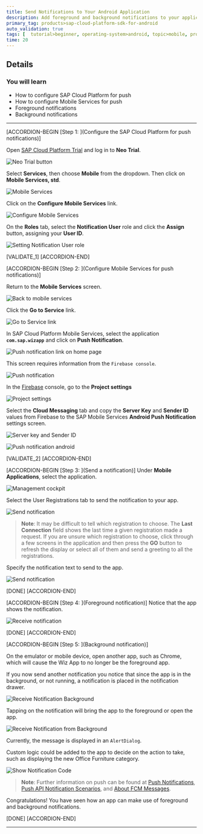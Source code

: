 ```yaml
---
title: Send Notifications to Your Android Application
description: Add foreground and background notifications to your application with help of Google Firebase.
primary_tag: products>sap-cloud-platform-sdk-for-android
auto_validation: true
tags: [  tutorial>beginner, operating-system>android, topic>mobile, products>sap-cloud-platform-sdk-for-android, products>sap-cloud-platform ]
time: 20
---
```


## Details
### You will learn
  - How to configure SAP Cloud Platform for push
  - How to configure Mobile Services for push
  - Foreground notifications
  - Background notifications

---

[ACCORDION-BEGIN [Step 1: ](Configure the SAP Cloud Platform for push notifications)]

Open <a target="_blank" href="https://account.hanatrial.ondemand.com">SAP Cloud Platform Trial</a> and log in to **Neo Trial**.

![Neo Trial button](neo-trial-button.png)


Select **Services**, then choose **Mobile** from the dropdown.  Then click on **Mobile Services, std**.

![Mobile Services](mobile-services-in-cloud-cockpit.png)


Click on the **Configure Mobile Services** link.

![Configure Mobile Services](mobile-services-configure.png)


On the **Roles** tab, select the **Notification User** role and click the **Assign** button, assigning your **User ID**.

![Setting Notification User role](assigning-notification-user-role.png)

[VALIDATE_1]
[ACCORDION-END]

[ACCORDION-BEGIN [Step 2: ](Configure Mobile Services for push notifications)]

Return to the **Mobile Services** screen.

![Back to mobile services](back-to-mobile-services.png)


Click the **Go to Service** link.

![Go to Service link](go-to-mobile-services.png)


In SAP Cloud Platform Mobile Services, select the application **`com.sap.wizapp`** and click on **Push Notification**.

![Push notification link on home page](push-notification-button.png)


This screen requires information from the `Firebase console`.

![Push notification](push-notification-blank.png)


In the <a target="_blank" href="https://console.firebase.google.com/">Firebase</a> console, go to the **Project settings**

![Project settings](firebase-project-settings-button.png)


Select the **Cloud Messaging** tab and copy the **Server Key** and **Sender ID** values from Firebase to the SAP Mobile Services **Android Push Notification** settings screen.

![Server key and Sender ID](serverkey-and-senderid.png)


![Push notification android](push-notification-android.png)

[VALIDATE_2]
[ACCORDION-END]

[ACCORDION-BEGIN [Step 3: ](Send a notification)]
Under **Mobile Applications**, select the application.

![Management cockpit](management-cockpit.png)


Select the User Registrations tab to send the notification to your app.  

![Send notification](send-notification.png)

> **Note**: It may be difficult to tell which registration to choose. The **Last Connection** field shows the last time a given registration made a request.  If you are unsure which registration to choose, click through a few screens in the application and then press the **GO** button to refresh the display or select all of them and send a greeting to all the registrations.


Specify the notification text to send to the app.

![Send notification](send-notification2.png)

[DONE]
[ACCORDION-END]


[ACCORDION-BEGIN [Step 4: ](Foreground notification)]
Notice that the app shows the notification.

![Receive notification](receive-notification.png)

[DONE]
[ACCORDION-END]

[ACCORDION-BEGIN [Step 5: ](Background notification)]

On the emulator or mobile device, open another app, such as Chrome, which will cause the Wiz App to no longer be the foreground app.

If you now send another notification you notice that since the app is in the background, or not running, a notification is placed in the notification drawer.

![Receive Notification Background](receive-notification-background.png)


Tapping on the notification will bring the app to the foreground or open the app.

![Receive Notification from Background](receive-notification.png)


Currently, the message is displayed in an `AlertDialog`.  

Custom logic could be added to the app to decide on the action to take, such as displaying the new Office Furniture category.

![Show Notification Code](show-notification-code.png)


> **Note**: Further information on push can be found at <a target="_blank" href="https://help.sap.com/doc/c2d571df73104f72b9f1b73e06c5609a/Latest/en-US/docs/user-guide/foundation/remotenotification.html">Push Notifications</a>, <a target="_blank" href="https://help.sap.com/viewer/38dbd9fbb49240f3b4d954e92335e670/Cloud/en-US/aaec2dbe78ec4fc08ef0a605a899e3dd.html">Push API Notification Scenarios</a>, and <a target="_blank" href="https://firebase.google.com/docs/cloud-messaging/concept-options">About FCM Messages</a>.


Congratulations! You have seen how an app can make use of foreground and background notifications.

[DONE]
[ACCORDION-END]

---
